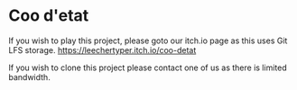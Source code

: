 # Coo d'etat
If you wish to play this project, please goto our itch.io page as this uses Git LFS storage.
https://leechertyper.itch.io/coo-detat

If you wish to clone this project please contact one of us as there is limited bandwidth.
